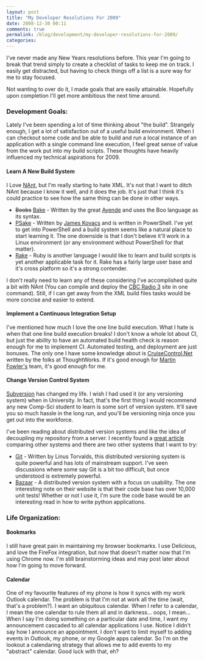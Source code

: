 ```yaml
---
layout: post
title: "My Developer Resolutions For 2009"
date: 2008-12-30 00:11
comments: true
permalink: /blog/development/my-developer-resolutions-for-2009/
categories: 
---
```


I've never made any New Years resolutions before. This year I'm going to break that trend simply to create a checklist of tasks to keep me on track. I easily get distracted, but having to check things off a list is a sure way for me to stay focused.

Not wanting to over do it, I made goals that are easily attainable. Hopefully upon completion I'll get more ambitious the next time around.

<!-- more -->

### Development Goals:

Lately I've been spending a lot of time thinking about "the build". Strangely enough, I get a lot of satisfaction out of a useful build environment. When I can checkout some code and be able to build and run a local instance of an application with a single command line execution, I feel great sense of value from the work put into my build scripts. These thoughts have heavily influenced my technical aspirations for 2009.

#### Learn A New Build System

I Love [NAnt](http://nant.sourceforge.net/), but I'm really starting to hate XML. It's not that I want to ditch NAnt because I know it well, and it does the job. It's just that I think it's could practice to see how the same thing can be done in other ways.

* <span style="text-decoration: line-through;">Boobs</span> [Bake](http://code.google.com/p/boo-build-system/) - Written by the great [Ayende](http://ayende.com/) and uses the Boo language as its syntax.
* [PSake](https://github.com/JamesKovacs/psake) - Written by [James Kovacs](http://jameskovacs.com/) and is written in PowerShell. I've yet to get into PowerShell and a build system seems like a natural place to start learning it. The one downside is that I don't believe it'll work in a Linux environment (or any environment without PowerShell for that matter).
* [Rake](http://rake.rubyforge.org/) - Ruby is another language I would like to learn and build scripts is yet another applicable task for it. Rake has a fairly large user base and it's cross platform so it's a strong contender.

I don't really need to learn any of these considering I've accomplished quite a bit with NAnt (You can compile and deploy the [CBC Radio 3](http://radio3.cbc.ca/) site in one command). Still, if I can get away from the XML build files tasks would be more concise and easier to extend.

#### Implement a Continuous Integration Setup

I've mentioned how much I love the one line build execution. What I hate is when that one line build execution breaks! I don't know a whole lot about CI, but just the ability to have an automated build health check is reason enough for me to implement CI. Automated testing, and deployment are just bonuses. The only one I have some knowledge about is [CruiseControl.Net](http://www.cruisecontrolnet.org/) written by the folks at ThoughtWorks. If it's good enough for [Martin Fowler's](http://martinfowler.com/) team, it's good enough for me.

#### Change Version Control System

[Subversion](http://subversion.apache.org/) has changed my life. I wish I had used it (or any versioning system) when in University. In fact, that's the first thing I would recommend any new Comp-Sci student to learn is some sort of version system. It'll save you so much hassle in the long run, and you'll be versioning ninja once you get out into the workforce.

I've been reading about distributed version systems and like the idea of decoupling my repository from a server. I recently found a [great article](http://www.smashingmagazine.com/2008/09/18/the-top-7-open-source-version-control-systems/) comparing other systems and there are two other systems that I want to try:

* [Git](http://git-scm.com/) - Written by Linus Torvalds, this distributed versioning system is quite powerful and has lots of mainstream support. I've seen discussions where some say Git is a bit too difficult, but once understood is extremely powerful.
* [Bazaar](http://bazaar-vcs.org/) - A distributed version system with a focus on usability. The one interesting note on their website is that their code base has over 10,000 unit tests! Whether or not I use it, I'm sure the code base would be an interesting read in how to write python applications.

### Life Organization:

#### Bookmarks

I still have great pain in maintaining my browser bookmarks. I use Delicious, and love the FireFox integration, but now that doesn't matter now that I'm using Chrome now. I'm still brainstorming ideas and may post later about how I'm going to move forward.

#### Calendar

One of my favourite features of my phone is how it syncs with my work Outlook calendar. The problem is that I'm not at work all the time (wait, that's a problem?). I want an ubiquitous calendar. When I refer to a calendar, I mean the one calendar to rule them all and in darkness... oops, I mean... When I say I'm doing something on a particular date and time, I want my announcement cascaded to all calendar applications I use. Notice I didn't say how I announce an appointment. I don't want to limit myself to adding events in Outlook, my phone, or my Google apps calendar. So I'm on the lookout a calendaring strategy that allows me to add events to my "abstract" calendar. Good luck with that, eh?

